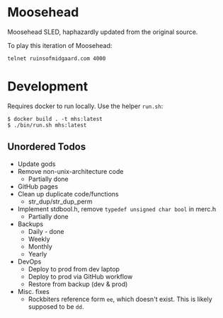 # Moosehead

Moosehead SLED, haphazardly updated from the original source.  

To play this iteration of Moosehead:

```
telnet ruinsofmidgaard.com 4000
```

# Development

Requires docker to run locally. Use the helper `run.sh`:

```
$ docker build . -t mhs:latest
$ ./bin/run.sh mhs:latest
```

## Unordered Todos

* Update gods
* Remove non-unix-architecture code
  * Partially done
* GitHub pages
* Clean up duplicate code/functions
  * str_dup/str_dup_perm
* Implement stdbool.h, remove `typedef unsigned char bool` in merc.h
  * Partially done
* Backups
  * Daily - done
  * Weekly
  * Monthly
  * Yearly
* DevOps
  * Deploy to prod from dev laptop
  * Deploy to prod via GitHub workflow
  * Restore from backup (dev & prod)
* Misc. fixes
  * Rockbiters reference form `ee`, which doesn't exist.  This is likely supposed to be `dd`.
